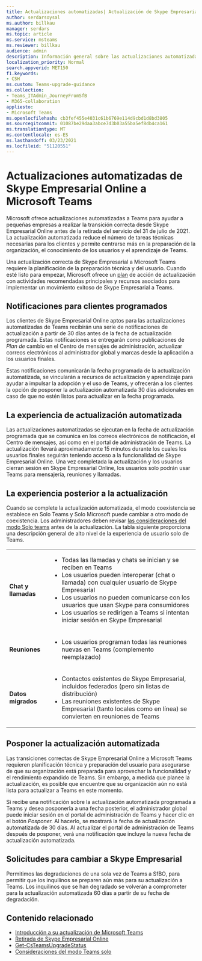 ```yaml
---
title: Actualizaciones automatizadas| Actualización de Skype Empresarial a Teams
author: serdarsoysal
ms.author: billkau
manager: serdars
ms.topic: article
ms.service: msteams
ms.reviewer: billkau
audience: admin
description: Información general sobre las actualizaciones automatizadas de Skype Empresarial a Teams
localization_priority: Normal
search.appverid: MET150
f1.keywords:
- CSH
ms.custom: Teams-upgrade-guidance
ms.collection:
- Teams_ITAdmin_JourneyFromSfB
- M365-collaboration
appliesto:
- Microsoft Teams
ms.openlocfilehash: cb3fef455e4031c61b6769e114d9cbd1d8bd3805
ms.sourcegitcommit: 01087be29daa3abce7d3b03a55ba5ef8db4ca161
ms.translationtype: MT
ms.contentlocale: es-ES
ms.lasthandoff: 03/23/2021
ms.locfileid: "51120551"
---
```

# <a name="automated-upgrades-from-skype-for-business-online-to-microsoft-teams"></a>Actualizaciones automatizadas de Skype Empresarial Online a Microsoft Teams

Microsoft ofrece actualizaciones automatizadas a Teams para ayudar a pequeñas empresas a realizar la transición correcta desde Skype Empresarial Online antes de la retirada del servicio del 31 de julio de 2021. La actualización automatizada reduce el número de tareas técnicas necesarias para los clientes y permite centrarse más en la preparación de la organización, el conocimiento de los usuarios y el aprendizaje de Teams.

Una actualización correcta de Skype Empresarial a Microsoft Teams requiere la planificación de la preparación técnica y del usuario. Cuando esté listo para empezar, Microsoft ofrece un [plan](upgrade-basic.md) de acción de actualización con actividades recomendadas principales y recursos asociados para implementar un movimiento exitoso de Skype Empresarial a Teams.

## <a name="notifications-for-scheduled-customers"></a>Notificaciones para clientes programados

Los clientes de Skype Empresarial Online aptos para las actualizaciones automatizadas de Teams recibirán una serie de notificaciones de actualización a partir de 30 días antes de la fecha de actualización programada. Estas notificaciones se entregarán como publicaciones de *Plan de* cambio en el Centro de mensajes de administración, actualizar correos electrónicos al administrador global y marcas desde la aplicación a los usuarios finales.

Estas notificaciones comunicarán la fecha programada de la actualización automatizada, se vincularán a recursos de actualización y aprendizaje para ayudar a impulsar la adopción y el uso de Teams, y ofrecerán a los clientes la opción de posponer la actualización automatizada 30 días adicionales en caso de que no estén listos para actualizar en la fecha programada.

## <a name="the-automated-upgrade-experience"></a>La experiencia de actualización automatizada

Las actualizaciones automatizadas se ejecutan en la fecha de actualización programada que se comunica en los correos electrónicos de notificación, el Centro de mensajes, así como en el portal de administración de Teams. La actualización llevará aproximadamente 15 minutos durante los cuales los usuarios finales seguirán teniendo acceso a la funcionalidad de Skype Empresarial Online. Una vez completada la actualización y los usuarios cierran sesión en Skype Empresarial Online, los usuarios solo podrán usar Teams para mensajería, reuniones y llamadas.

## <a name="the-post-upgrade-experience"></a>La experiencia posterior a la actualización

Cuando se complete la  actualización automatizada, el modo coexistencia se establece en Solo Teams y Solo Microsoft puede cambiar a otro modo de coexistencia. Los administradores deben revisar [las consideraciones del modo Solo teams](teams-only-mode-considerations.md) antes de la actualización. La tabla siguiente proporciona una descripción general de alto nivel de la experiencia de usuario solo de Teams.


|  |  |
|---------|---------|
|**Chat y llamadas**     | <UL><LI>Todas las llamadas y chats se inician y se reciben en Teams<LI>Los usuarios pueden interoperar (chat o llamada) con cualquier usuario de Skype Empresarial<LI>Los usuarios no pueden comunicarse con los usuarios que usan Skype para consumidores<LI>Los usuarios se redirigen a Teams si intentan iniciar sesión en Skype Empresarial      </UL>  |
|**Reuniones**     |  <UL><LI>Los usuarios programan todas las reuniones nuevas en Teams (complemento reemplazado)    </UL>   |
|**Datos migrados**     |<UL><LI>Contactos existentes de Skype Empresarial, incluidos federados (pero sin listas de distribución)<LI>Las reuniones existentes de Skype Empresarial (tanto locales como en línea) se convierten en reuniones de Teams</UL>         |

## <a name="postponing-your-automated-upgrade"></a>Posponer la actualización automatizada

Las transiciones correctas de Skype Empresarial Online a Microsoft Teams requieren planificación técnica y preparación del usuario para asegurarse de que su organización está preparada para aprovechar la funcionalidad y el rendimiento expandido de Teams. Sin embargo, a medida que planee la actualización, es posible que encuentre que su organización aún no está lista para actualizar a Teams en este momento.

Si recibe una notificación sobre la actualización automatizada programada a Teams y desea posponerla a una fecha posterior, el administrador global puede iniciar sesión en el portal de administración de Teams y hacer clic en el botón *Posponer.* Al hacerlo, se mostrará la fecha de actualización automatizada de 30 días. Al actualizar el portal de administración de Teams después de posponer, verá una notificación que incluye la nueva fecha de actualización automatizada.

## <a name="requests-to-downgrade-to-skype-for-business"></a>Solicitudes para cambiar a Skype Empresarial

Permitimos las degradaciones de una sola vez de Teams a SfBO, para permitir que los inquilinos se preparen aún más para su actualización a Teams. Los inquilinos que se han degradado se volverán a comprometer para la actualización automatizada 60 días a partir de su fecha de degradación.

## <a name="related-content"></a>Contenido relacionado

- [Introducción a su actualización de Microsoft Teams](upgrade-start-here.md)
- [Retirada de Skype Empresarial Online](skype-for-business-online-retirement.md)
- [Get-CsTeamsUpgradeStatus](/powershell/module/skype/get-csteamsupgradestatus?view=skype-ps)
- [Consideraciones del modo Teams solo](teams-only-mode-considerations.md)